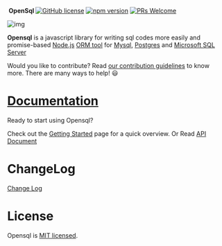 ﻿﻿<strong> OpenSql </strong>  [![GitHub license](https://img.shields.io/badge/license-MIT-blue.svg)](https://github.com/opensql-org/opensql/blob/main/LICENSE)  [![npm version](https://img.shields.io/npm/v/opensql.svg?style=flat)](https://www.npmjs.com/package/opensql) [![PRs Welcome](https://img.shields.io/badge/PRs-welcome-brightgreen.svg)](https://github.com/opensql-org/opensql/blob/main/CONTRIBUTING.md)

![img](https://github.com/opensql-org/opensql/blob/main/docs/file/logo.png)

**Opensql** is a javascript library for writing sql codes more easily and promise-based [Node.js](https://nodejs.org/en/about/) [ORM tool](https://en.wikipedia.org/wiki/Object-relational_mapping) for [Mysql](https://en.wikipedia.org/wiki/MySQL), [Postgres](https://en.wikipedia.org/wiki/PostgreSQL) and [Microsoft SQL Server](https://en.wikipedia.org/wiki/Microsoft_SQL_Server)

Would you like to contribute? Read [our contribution guidelines](https://github.com/opensql-org/opensql/blob/main/CONTRIBUTING.md) to know more. There are many ways to help! 😃


# [Documentation](https://github.com/opensql-org/opensql/tree/main/docs/index.md)

Ready to start using Opensql?

Check out the [Getting Started](https://github.com/opensql-org/opensql/tree/main/docs/start.md) page for a quick overview.
Or Read [API Document](https://github.com/opensql-org/opensql/tree/main/docs/api.md)

# ChangeLog

[Change Log](https://github.com/opensql-org/opensql/blob/main/CHNAGELOG.md)

# License

Opensql is [MIT licensed](https://github.com/opensql-org/opensql/blob/main/LICENSE).
